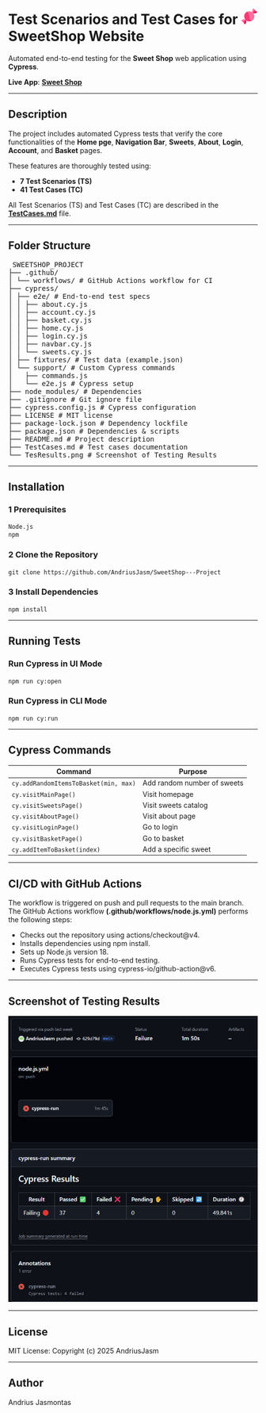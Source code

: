# Test Scenarios and Test Cases for ![alt text](image.png)SweetShop Website

Automated end-to-end testing for the **Sweet Shop** web application using **Cypress**.

**Live App**: [**Sweet Shop**](https://sweetshop.netlify.app)

---

## Description

The project includes automated Cypress tests that verify the core functionalities of the **Home pge**, **Navigation Bar**, **Sweets**, **About**, **Login**, **Account**, and **Basket** pages.

These features are thoroughly tested using:

-   **7 Test Scenarios (TS)**
-   **41 Test Cases (TC)**

All Test Scenarios (TS) and Test Cases (TC) are described in the [**TestCases.md**](/TestCases.md) file.

---

## Folder Structure

<pre> SWEETSHOP_PROJECT 
├── .github/ 
│ └── workflows/ # GitHub Actions workflow for CI 
├── cypress/ 
│ ├── e2e/ # End-to-end test specs 
│ │ ├── about.cy.js 
│ │ ├── account.cy.js 
│ │ ├── basket.cy.js 
│ │ ├── home.cy.js
│ │ ├── login.cy.js 
│ │ ├── navbar.cy.js 
│ │ └── sweets.cy.js 
│ ├── fixtures/ # Test data (example.json) 
│ └── support/ # Custom Cypress commands 
│   ├── commands.js 
│   └── e2e.js # Cypress setup 
├── node_modules/ # Dependencies 
├── .gitignore # Git ignore file 
├── cypress.config.js # Cypress configuration
├── LICENSE # MIT license  
├── package-lock.json # Dependency lockfile 
├── package.json # Dependencies & scripts
├── README.md # Project description  
├── TestCases.md # Test cases documentation
└── TesResults.png # Screenshot of Testing Results </pre>

---

## Installation

### 1️ Prerequisites

```
Node.js
npm
```

### 2️ Clone the Repository

```
git clone https://github.com/AndriusJasm/SweetShop---Project
```

### 3️ Install Dependencies

```
npm install
```

---

## Running Tests

### Run Cypress in UI Mode

```
npm run cy:open
```

### Run Cypress in CLI Mode

```
npm run cy:run
```

---

## Cypress Commands

| Command                               | Purpose                     |
| ------------------------------------- | --------------------------- |
| `cy.addRandomItemsToBasket(min, max)` | Add random number of sweets |
| `cy.visitMainPage()`                  | Visit homepage              |
| `cy.visitSweetsPage()`                | Visit sweets catalog        |
| `cy.visitAboutPage()`                 | Visit about page            |
| `cy.visitLoginPage()`                 | Go to login                 |
| `cy.visitBasketPage()`                | Go to basket                |
| `cy.addItemToBasket(index)`           | Add a specific sweet        |

---

## CI/CD with GitHub Actions

The workflow is triggered on push and pull requests to the main branch.  
The GitHub Actions workflow **(.github/workflows/node.js.yml)** performs the following steps:

-   Checks out the repository using actions/checkout@v4.
-   Installs dependencies using npm install.
-   Sets up Node.js version 18.
-   Runs Cypress tests for end-to-end testing.
-   Executes Cypress tests using cypress-io/github-action@v6.

---

## Screenshot of Testing Results

![](TestResults.png)

---

## License

MIT License: Copyright (c) 2025 AndriusJasm

---

## Author

Andrius Jasmontas
